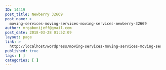 ```yaml
---
ID: 14419
post_title: Newberry 32669
post_name: >
  moving-services-moving-services-moving-services-newberry-32669
author: mrgabonijeff@gmail.com
post_date: 2018-03-28 01:52:09
layout: page
link: >
  http://localhost/wordpress/moving-services-moving-services-moving-services-newberry-32669/
published: true
tags: [ ]
categories: [ ]
---
```

